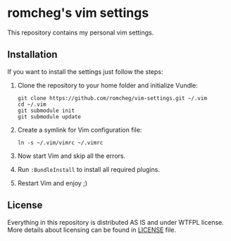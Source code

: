 # romcheg's vim settings

This repository contains my personal vim settings.


## Installation

If you want to install the settings just follow the steps:

1. Clone the repository to your home folder and initialize Vundle:

    ```
    git clone https://github.com/romcheg/vim-settings.git ~/.vim
    cd ~/.vim
    git submodule init
    git submodule update
    ```

2. Create a symlink for Vim configuration file:

    ```
    ln -s ~/.vim/vimrc ~/.vimrc
    ```

3. Now start Vim and skip all the errors.
4. Run ```:BundleInstall``` to install all required plugins.
5. Restart Vim and enjoy ;)


## License

Everything in this repository is distributed AS IS and under WTFPL license.
More details about licensing can be found in [LICENSE](https://github.com/prykhodchenko/vim-settings/blob/master/LICENSE) file.
